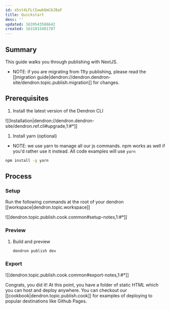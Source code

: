 ```yaml
---
id: e5st4LFLtIwwbQmC6JBaF
title: Quickstart
desc: ''
updated: 1639543586642
created: 1631033401707
---
```


## Summary 

This guide walks you through publishing with NextJS. 

- NOTE: if you are migrating from 11ty publishing, please read the [[migration guide|dendron://dendron.dendron-site/dendron.topic.publish.migration]] for changes.

## Prerequisites
1. Install the latest version of the Dendron CLI

![[Installation|dendron://dendron.dendron-site/dendron.ref.cli#upgrade,1:#*]]

1. Install yarn (optional)

- NOTE: we use yarn to manage all our js commands. npm works as well if you'd rather use it instead. All code examples will use `yarn`

```sh
npm install -g yarn
```

## Process

### Setup
Run the following commands at the root of your dendron [[workspace|dendron.topic.workspace]]

![[dendron.topic.publish.cook.common#setup-notes,1:#*]]

### Preview
1. Build and preview
    ```sh
    dendron publish dev
    ```
### Export

![[dendron.topic.publish.cook.common#export-notes,1:#*]]

Congrats, you did it! At this point, you have a folder of static HTML which you can host and deploy anywhere. You can checkout our [[cookbook|dendron.topic.publish.cook]] for examples of deploying to popular destinations like Github Pages.
